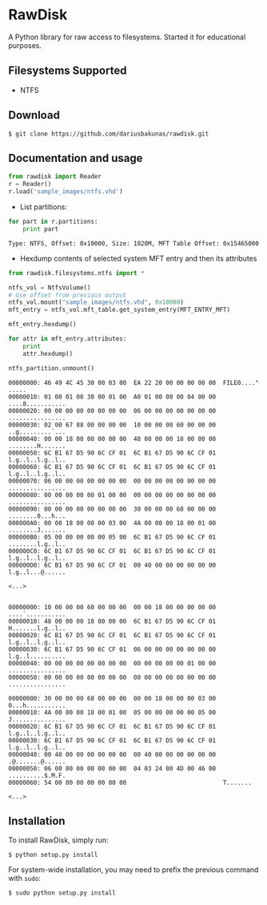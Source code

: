 RawDisk
=======

A Python library for raw access to filesystems. Started it for educational purposes.

Filesystems Supported
---------------------
* NTFS

Download
--------

	$ git clone https://github.com/dariusbakunas/rawdisk.git

Documentation and usage
-----------------------

```python
from rawdisk import Reader
r = Reader()
r.load('sample_images/ntfs.vhd')
```

* List partitions:

```python
for part in r.partitions:
	print part
```

```console
Type: NTFS, Offset: 0x10000, Size: 1020M, MFT Table Offset: 0x15465000
```

* Hexdump contents of selected system MFT entry and then its attributes

```python
from rawdisk.filesystems.ntfs import *

ntfs_vol = NtfsVolume()
# Use offset from previous output
ntfs_vol.mount("sample_images/ntfs.vhd", 0x10000)
mft_entry = ntfs_vol.mft_table.get_system_entry(MFT_ENTRY_MFT)

mft_entry.hexdump()

for attr in mft_entry.attributes:
	print
	attr.hexdump()

ntfs_partition.unmount()
```

```console
00000000: 46 49 4C 45 30 00 03 00  EA 22 20 00 00 00 00 00  FILE0...." .....
00000010: 01 00 01 00 38 00 01 00  A0 01 00 00 00 04 00 00  ....8...........
00000020: 00 00 00 00 00 00 00 00  06 00 00 00 00 00 00 00  ................
00000030: 02 00 67 88 00 00 00 00  10 00 00 00 60 00 00 00  ..g.........`...
00000040: 00 00 18 00 00 00 00 00  48 00 00 00 18 00 00 00  ........H.......
00000050: 6C B1 67 D5 90 6C CF 01  6C B1 67 D5 90 6C CF 01  l.g..l..l.g..l..
00000060: 6C B1 67 D5 90 6C CF 01  6C B1 67 D5 90 6C CF 01  l.g..l..l.g..l..
00000070: 06 00 00 00 00 00 00 00  00 00 00 00 00 00 00 00  ................
00000080: 00 00 00 00 00 01 00 00  00 00 00 00 00 00 00 00  ................
00000090: 00 00 00 00 00 00 00 00  30 00 00 00 68 00 00 00  ........0...h...
000000A0: 00 00 18 00 00 00 03 00  4A 00 00 00 18 00 01 00  ........J.......
000000B0: 05 00 00 00 00 00 05 00  6C B1 67 D5 90 6C CF 01  ........l.g..l..
000000C0: 6C B1 67 D5 90 6C CF 01  6C B1 67 D5 90 6C CF 01  l.g..l..l.g..l..
000000D0: 6C B1 67 D5 90 6C CF 01  00 40 00 00 00 00 00 00  l.g..l...@......

<...>


00000000: 10 00 00 00 60 00 00 00  00 00 18 00 00 00 00 00  ....`...........
00000010: 48 00 00 00 18 00 00 00  6C B1 67 D5 90 6C CF 01  H.......l.g..l..
00000020: 6C B1 67 D5 90 6C CF 01  6C B1 67 D5 90 6C CF 01  l.g..l..l.g..l..
00000030: 6C B1 67 D5 90 6C CF 01  06 00 00 00 00 00 00 00  l.g..l..........
00000040: 00 00 00 00 00 00 00 00  00 00 00 00 00 01 00 00  ................
00000050: 00 00 00 00 00 00 00 00  00 00 00 00 00 00 00 00  ................

00000000: 30 00 00 00 68 00 00 00  00 00 18 00 00 00 03 00  0...h...........
00000010: 4A 00 00 00 18 00 01 00  05 00 00 00 00 00 05 00  J...............
00000020: 6C B1 67 D5 90 6C CF 01  6C B1 67 D5 90 6C CF 01  l.g..l..l.g..l..
00000030: 6C B1 67 D5 90 6C CF 01  6C B1 67 D5 90 6C CF 01  l.g..l..l.g..l..
00000040: 00 40 00 00 00 00 00 00  00 40 00 00 00 00 00 00  .@.......@......
00000050: 06 00 00 00 00 00 00 00  04 03 24 00 4D 00 46 00  ..........$.M.F.
00000060: 54 00 00 00 00 00 00 00                           T.......

<...>
```

Installation
------------

To install RawDisk, simply run:

	$ python setup.py install

For system-wide installation, you may need to prefix the previous command with ``sudo``:

	$ sudo python setup.py install